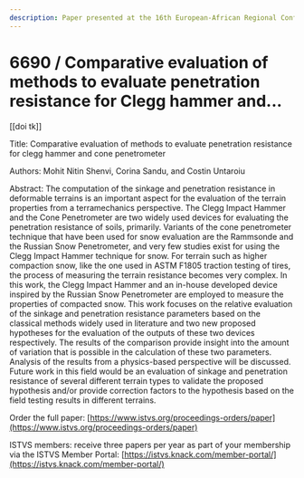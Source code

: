 ```yaml
---
description: Paper presented at the 16th European-African Regional Conference of the ISTVS
---
```


# 6690 / Comparative evaluation of methods to evaluate penetration resistance for Clegg hammer and...

\[\[doi tk]]

Title: Comparative evaluation of methods to evaluate penetration resistance for clegg hammer and cone penetrometer

Authors: Mohit Nitin Shenvi, Corina Sandu, and Costin Untaroiu

Abstract: The computation of the sinkage and penetration resistance in deformable terrains is an important aspect for the evaluation of the terrain properties from a terramechanics perspective. The Clegg Impact Hammer and the Cone Penetrometer are two widely used devices for evaluating the penetration resistance of soils, primarily. Variants of the cone penetrometer technique that have been used for snow evaluation are the Rammsonde and the Russian Snow Penetrometer, and very few studies exist for using the Clegg Impact Hammer technique for snow. For terrain such as higher compaction snow, like the one used in ASTM F1805 traction testing of tires, the process of measuring the terrain resistance becomes very complex. In this work, the Clegg Impact Hammer and an in-house developed device inspired by the Russian Snow Penetrometer are employed to measure the properties of compacted snow. This work focuses on the relative evaluation of the sinkage and penetration resistance parameters based on the classical methods widely used in literature and two new proposed hypotheses for the evaluation of the outputs of these two devices respectively. The results of the comparison provide insight into the amount of variation that is possible in the calculation of these two parameters. Analysis of the results from a physics-based perspective will be discussed. Future work in this field would be an evaluation of sinkage and penetration resistance of several different terrain types to validate the proposed hypothesis and/or provide correction factors to the hypothesis based on the field testing results in different terrains.

Order the full paper: [https://www.istvs.org/proceedings-orders/paper](https://www.istvs.org/proceedings-orders/paper)

ISTVS members: receive three papers per year as part of your membership via the ISTVS Member Portal: [https://istvs.knack.com/member-portal/](https://istvs.knack.com/member-portal/)

